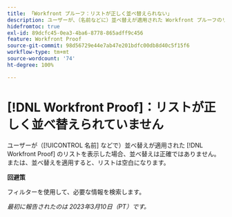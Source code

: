 ```yaml
---
title: 「Workfront プルーフ：リストが正しく並べ替えられない」
description: ユーザーが、（名前などに）並べ替えが適用された Workfront プルーフのリストを表示しても、正確に並べ替えられません。
hidefromtoc: true
exl-id: 89dcfc45-0ea3-4ba6-8778-865adff9c456
feature: Workfront Proof
source-git-commit: 98d56729e44e7ab47e201bdfc00db8d40c5f15f6
workflow-type: tm+mt
source-wordcount: '74'
ht-degree: 100%

---
```


# [!DNL Workfront Proof]：リストが正しく並べ替えられていません

<!--Won't fix, valid issue-->

ユーザーが（[!UICONTROL 名前] などで）並べ替えが適用された [!DNL Workfront Proof] のリストを表示した場合、並べ替えは正確ではありません。または、並べ替えを適用すると、リストは空白になります。

**回避策**

フィルターを使用して、必要な情報を検索します。

_最初に報告されたのは 2023年3月10日（PT）です。_
